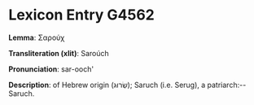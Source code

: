 # Lexicon Entry G4562

**Lemma**: Σαρούχ

**Transliteration (xlit)**: Saroúch

**Pronunciation**: sar-ooch'

**Description**:
of Hebrew origin (שְׂרוּג); Saruch (i.e. Serug), a patriarch:--Saruch.
